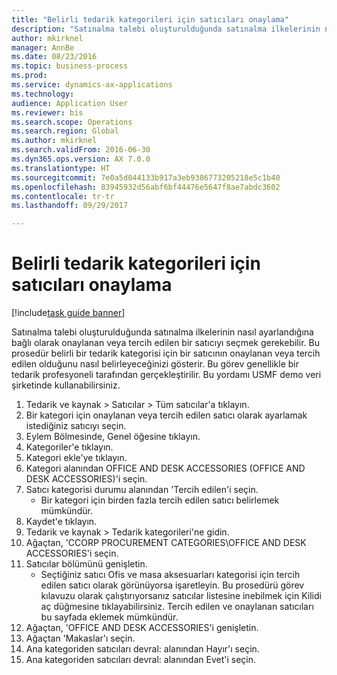 ```yaml
--- 
title: "Belirli tedarik kategorileri için satıcıları onaylama"
description: "Satınalma talebi oluşturulduğunda satınalma ilkelerinin nasıl ayarlandığına bağlı olarak onaylanan veya tercih edilen bir satıcıyı seçmek gerekebilir."
author: mkirknel
manager: AnnBe
ms.date: 08/23/2016
ms.topic: business-process
ms.prod: 
ms.service: dynamics-ax-applications
ms.technology: 
audience: Application User
ms.reviewer: bis
ms.search.scope: Operations
ms.search.region: Global
ms.author: mkirknel
ms.search.validFrom: 2016-06-30
ms.dyn365.ops.version: AX 7.0.0
ms.translationtype: HT
ms.sourcegitcommit: 7e0a5d044133b917a3eb9386773205218e5c1b40
ms.openlocfilehash: 83945932d56abf6bf44476e5647f8ae7abdc3602
ms.contentlocale: tr-tr
ms.lasthandoff: 09/29/2017

---
```

# <a name="approve-vendors-for-specific-procurement-categories"></a>Belirli tedarik kategorileri için satıcıları onaylama

[!include[task guide banner](../../includes/task-guide-banner.md)]

Satınalma talebi oluşturulduğunda satınalma ilkelerinin nasıl ayarlandığına bağlı olarak onaylanan veya tercih edilen bir satıcıyı seçmek gerekebilir. Bu prosedür belirli bir tedarik kategorisi için bir satıcının onaylanan veya tercih edilen olduğunu nasıl belirleyeceğinizi gösterir. Bu görev genellikle bir tedarik profesyoneli tarafından gerçekleştirilir. Bu yordamı USMF demo veri şirketinde kullanabilirsiniz.

1. Tedarik ve kaynak > Satıcılar > Tüm satıcılar'a tıklayın.
2. Bir kategori için onaylanan veya tercih edilen satıcı olarak ayarlamak istediğiniz satıcıyı seçin.
3. Eylem Bölmesinde, Genel öğesine tıklayın.
4. Kategoriler'e tıklayın.
5. Kategori ekle'ye tıklayın.
6. Kategori alanından OFFICE AND DESK ACCESSORIES (OFFICE AND DESK ACCESSORIES)'i seçin.
7. Satıcı kategorisi durumu alanından 'Tercih edilen'i seçin.
    * Bir kategori için birden fazla tercih edilen satıcı belirlemek mümkündür.  
8. Kaydet'e tıklayın.
9. Tedarik ve kaynak > Tedarik kategorileri'ne gidin.
10. Ağaçtan, 'CCORP PROCUREMENT CATEGORIES\OFFICE AND DESK ACCESSORIES'i seçin.
11. Satıcılar bölümünü genişletin.
    * Seçtiğiniz satıcı Ofis ve masa aksesuarları kategorisi için tercih edilen satıcı olarak görünüyorsa işaretleyin. Bu prosedürü görev kılavuzu olarak çalıştırıyorsanız satıcılar listesine inebilmek için Kilidi aç düğmesine tıklayabilirsiniz.  Tercih edilen ve onaylanan satıcıları bu sayfada eklemek mümkündür.  
12. Ağaçtan, 'OFFICE AND DESK ACCESSORIES'i genişletin.
13. Ağaçtan 'Makaslar'ı seçin.
14. Ana kategoriden satıcıları devral: alanından Hayır'ı seçin.
15. Ana kategoriden satıcıları devral: alanından Evet'i seçin.


